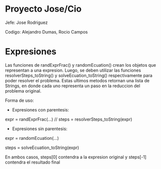 # Proyecto Jose/Cio

Jefe: Jose Rodriguez

Codigo: Alejandro Dumas, Rocio Campos
        
# Expresiones

Las funciones de randExprFrac() y randomEcuation() crean los objetos que representan a una expresion.
Luego, se deben utilizar las funciones resolverSteps_toString() y solveEcuation_toString() respectivamente
para poder resolver el problema. Estas ultimos metodos retornan una lista de Strings, en donde cada uno
representa un paso en la reduccion del problema original.
 
Forma de uso:

- Expresiones con parentesis:

expr = randExprFrac(...) //
steps = resolverSteps_toString(expr)

- Expresiones sin parentesis:

expr = randomEcuation(...)

steps = solveEcuation_toString(expr)

En ambos casos, steps[0] contendra a la expresion original y steps[-1] contendra el resultado final
